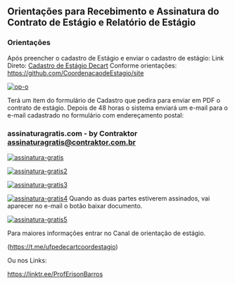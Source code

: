 ## Orientações para Recebimento e Assinatura do Contrato de Estágio e Relatório de Estágio

### Orientações
 Após preencher o cadastro de Estágio  e enviar o cadastro de estágio: 
 Link Direto: [Cadastro de Estágio Decart](https://erobeng.page.link/Cadastrodeestagio)
 Conforme orientações:
 https://github.com/CoordenacaodeEstagio/site

<a href="https://ibb.co/gv63qXQ"><img src="https://i.ibb.co/285yVLR/op-o.jpg" alt="op-o" border="0"></a>

Terá um item do formulário de Cadastro que pedira para enviar em PDF o contrato de  estágio.
Depois de 48 horas o sistema enviará um e-mail para o e-mail cadastrado no formulário  com endereçamento postal: 

### assinaturagratis.com - by Contraktor  <assinaturagratis@contraktor.com.br>

<a href="https://ibb.co/252ks5C"><img src="https://i.ibb.co/CWdHMWY/assinatura-gratis.jpg" alt="assinatura-gratis" border="0"></a>

<a href="https://ibb.co/jk2mmyR"><img src="https://i.ibb.co/zVYppXJ/assinatura-gratis2.jpg" alt="assinatura-gratis2" border="0"></a>

<a href="https://ibb.co/XJjGKrM"><img src="https://i.ibb.co/Kyb8fpS/assinatura-gratis3.jpg" alt="assinatura-gratis3" border="0"></a>

<a href="https://ibb.co/n0W71PM"><img src="https://i.ibb.co/fSckNDd/assinatura-gratis4.jpg" alt="assinatura-gratis4" border="0"></a>
Quando as duas partes estiverem assinados, vai aparecer no e-mail o botão baixar documento.

<a href="https://ibb.co/3c1RmJ7"><img src="https://i.ibb.co/tDBLpd4/assinatura-gratis5.jpg" alt="assinatura-gratis5" border="0"></a>

Para maiores informações entrar no Canal de orientação de estágio.

(https://t.me/ufpedecartcoordestagio)

Ou nos Links:

https://linktr.ee/ProfErisonBarros



 



 
<!--stackedit_data:
eyJoaXN0b3J5IjpbMTU1NzA5MzE4NiwxMTc1MTExNSwtNjgyNT
Q4NjU0XX0=
-->
